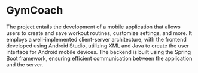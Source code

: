 # GymCoach

The project entails the development of a mobile application that allows users to create and save workout routines, customize settings, and more. It employs a well-implemented client-server architecture, with the frontend developed using Android Studio, utilizing XML and Java to create the user interface for Android mobile devices. The backend is built using the Spring Boot framework, ensuring efficient communication between the application and the server.
